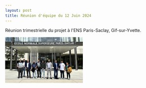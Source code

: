 ```yaml
---
layout: post
title: Réunion d'équipe du 12 Juin 2024
---
```



Réunion trimestrielle du projet à l'ENS Paris-Saclay, Gif-sur-Yvette. 

<div class="image-row">
    <div class="image-column">
        <a href="/public/ens.png" target="_blank">
            <img src="/public/ens.png" alt="Cliquez pour voir la photo" style="width: 50%; height: auto;">
        </a>
    </div>
</div>



